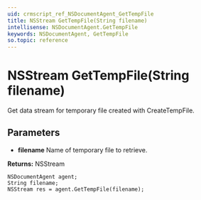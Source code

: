 ```yaml
---
uid: crmscript_ref_NSDocumentAgent_GetTempFile
title: NSStream GetTempFile(String filename)
intellisense: NSDocumentAgent.GetTempFile
keywords: NSDocumentAgent, GetTempFile
so.topic: reference
---
```


# NSStream GetTempFile(String filename)

Get data stream for temporary file created with CreateTempFile.

## Parameters

* **filename** Name of temporary file to retrieve.

**Returns:** NSStream

```crmscript
NSDocumentAgent agent;
String filename;
NSStream res = agent.GetTempFile(filename);
```

